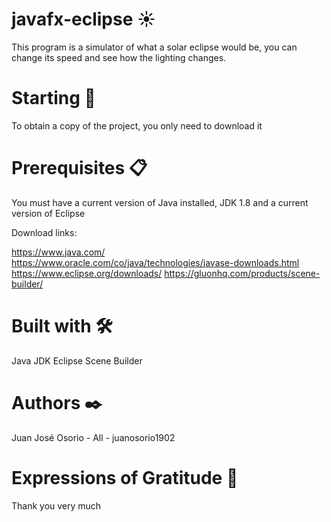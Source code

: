 
# javafx-eclipse ☀️
This program is a simulator of what a solar eclipse would be, you can change its speed and see how the lighting changes.

# Starting 🚀
To obtain a copy of the project, you only need to download it

# Prerequisites 📋
You must have a current version of Java installed, JDK 1.8 and a current version of Eclipse

Download links:

https://www.java.com/
https://www.oracle.com/co/java/technologies/javase-downloads.html
https://www.eclipse.org/downloads/
https://gluonhq.com/products/scene-builder/

# Built with 🛠️
Java
JDK
Eclipse
Scene Builder

# Authors ✒️
Juan José Osorio - All - juanosorio1902

# Expressions of Gratitude 🎁
Thank you very much
